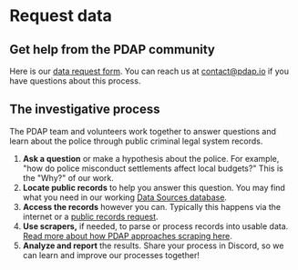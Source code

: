 # Request data

## Get help from the PDAP community

Here is our [data request form](https://airtable.com/shrbFfWk6fjzGnNsk). You can reach us at [contact@pdap.io](mailto:contact@pdap.io) if you have questions about this process.

## The investigative process

The PDAP team and volunteers work together to answer questions and learn about the police through public criminal legal system records.

1. **Ask a question** or make a hypothesis about the police. For example, "how do police misconduct settlements affect local budgets?" This is the "Why?" of our work.
2. **Locate public records** to help you answer this question. You may find what you need in our working [Data Sources database](explore-data-sources.md).
3. **Access the records** however you can. Typically this happens via the internet or a [public records request](foia.md).
4. **Use scrapers,** if needed, to parse or process records into usable data. [Read more about how PDAP approaches scraping here](../data-scraping/).
5. **Analyze and report** the results. Share your process in Discord, so we can learn and improve our processes together!
